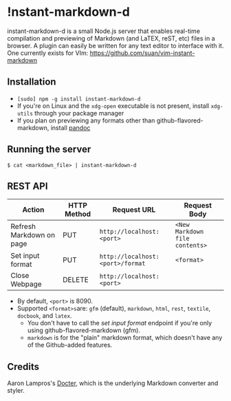 !nstant-markdown-d
================
instant-markdown-d is a small Node.js server that enables real-time compilation and previewing of Markdown (and LaTEX, reST, etc) files in a browser. A plugin can easily be written for any text editor to interface with it. One currently exists for VIm: https://github.com/suan/vim-instant-markdown

Installation
------------
- `[sudo] npm -g install instant-markdown-d`
- If you're on Linux and the `xdg-open` executable is not present, install `xdg-utils` through your package manager
- If you plan on previewing any formats other than github-flavored-markdown, install [pandoc][pandoc]

Running the server
------------------
    $ cat <markdown_file> | instant-markdown-d

REST API
--------
| Action                    | HTTP Method | Request URL                       | Request Body |
|---------------------------|-------------|-----------------------------------|-----------------------------------|
| Refresh Markdown on page  | PUT         | `http://localhost:<port>`         | `<New Markdown file contents>`    |
| Set input format          | PUT         | `http://localhost:<port>/format`  | `<format>`                        |
| Close Webpage             | DELETE      | `http://localhost:<port>`         |                                   |

- By default, `<port>` is 8090.
- Supported `<format>s`are: `gfm` (default), `markdown`, `html`, `rest`, `textile`, `docbook`, and `latex`. 
  - You don't have to call the _set input format_ endpoint if you're only using github-flavored-markdown (gfm).
  - `markdown` is for the "plain" markdown format, which doesn't have any of the Github-added features.

Credits
-------
Aaron Lampros's [Docter][docter], which is the underlying Markdown converter and styler.


[docter]: https://github.com/alampros/Docter
[pandoc]: http://johnmacfarlane.net/pandoc/installing.html
